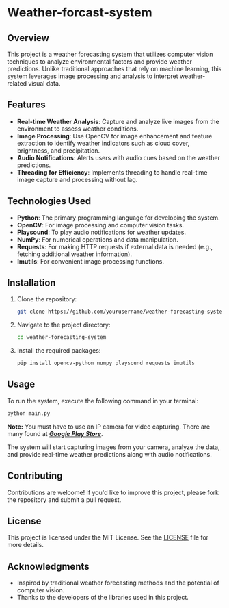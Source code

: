 # Weather-forcast-system

## Overview

This project is a weather forecasting system that utilizes computer vision techniques to analyze environmental factors and provide weather predictions. Unlike traditional approaches that rely on machine learning, this system leverages image processing and analysis to interpret weather-related visual data.

## Features

- **Real-time Weather Analysis**: Capture and analyze live images from the environment to assess weather conditions.
- **Image Processing**: Use OpenCV for image enhancement and feature extraction to identify weather indicators such as cloud cover, brightness, and precipitation.
- **Audio Notifications**: Alerts users with audio cues based on the weather predictions.
- **Threading for Efficiency**: Implements threading to handle real-time image capture and processing without lag.

## Technologies Used

- **Python**: The primary programming language for developing the system.
- **OpenCV**: For image processing and computer vision tasks.
- **Playsound**: To play audio notifications for weather updates.
- **NumPy**: For numerical operations and data manipulation.
- **Requests**: For making HTTP requests if external data is needed (e.g., fetching additional weather information).
- **Imutils**: For convenient image processing functions.

## Installation

1. Clone the repository:

   ```bash
   git clone https://github.com/yourusername/weather-forecasting-system.git
   ```

2. Navigate to the project directory:

   ```bash
   cd weather-forecasting-system
   ```

3. Install the required packages:

   ```bash
   pip install opencv-python numpy playsound requests imutils
   ```

## Usage

To run the system, execute the following command in your terminal:

```bash
python main.py
```
**Note:** You must have to use an IP camera for video capturing. There are many found at [***Google Play Store***](play.google.com).

The system will start capturing images from your camera, analyze the data, and provide real-time weather predictions along with audio notifications.

## Contributing

Contributions are welcome! If you'd like to improve this project, please fork the repository and submit a pull request.

## License

This project is licensed under the MIT License. See the [LICENSE](LICENSE) file for more details.

## Acknowledgments

- Inspired by traditional weather forecasting methods and the potential of computer vision.
- Thanks to the developers of the libraries used in this project.
